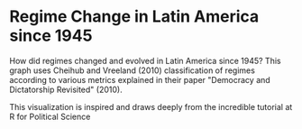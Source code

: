 # Regime Change in Latin America since 1945

How did regimes changed and evolved in Latin America since 1945? This graph uses Cheihub and Vreeland (2010) classification of regimes according to various metrics explained in their paper "Democracy and Dictatorship Revisited" (2010). 

This visualization is inspired and draws deeply from the incredible tutorial at R for Political Science
